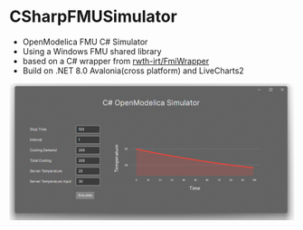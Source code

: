 ﻿# CSharpFMUSimulator

- OpenModelica FMU C\# Simulator
- Using a Windows FMU shared library 
- based on a C\# wrapper from [rwth-irt/FmiWrapper](https://github.com/rwth-irt/FmiWrapper/tree/master)
- Build on .NET 8.0 Avalonia(cross platform) and LiveCharts2

![](screenshot.png)
